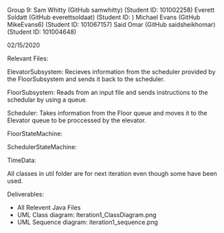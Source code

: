 Group 9:
Sam Whitty		(GitHub samwhitty)	(Student ID: 101002258)
Everett	Soldatt		(GitHub everettsoldaat)	(Student ID: )
Michael Evans		(GitHub MikeEvans6)	(Student ID: 101067157)
Said Omar		(GitHub saidsheikhomar)	(Student ID: 101004648)

02/15/2020

Relevant Files:

  ElevatorSubsystem: 
  Recieves information from the scheduler provided by the FloorSubsystem
  and sends it back to the scheduler.

  FloorSubsystem: 
  Reads from an input file and sends instructions to the schedular by using a queue. 

  Scheduler:
  Takes information from the Floor queue and moves it to the Elevator queue to be 
  proccessed by the elevator. 

  FloorStateMachine:

  SchedulerStateMachine:

  TimeData:


All classes in util folder are for next iteration even though some have been used. 

Deliverables:
- All Relevent Java Files
- UML Class diagram: Iteration1_ClassDiagram.png
- UML Sequence diagram: iteration1_sequence.png
